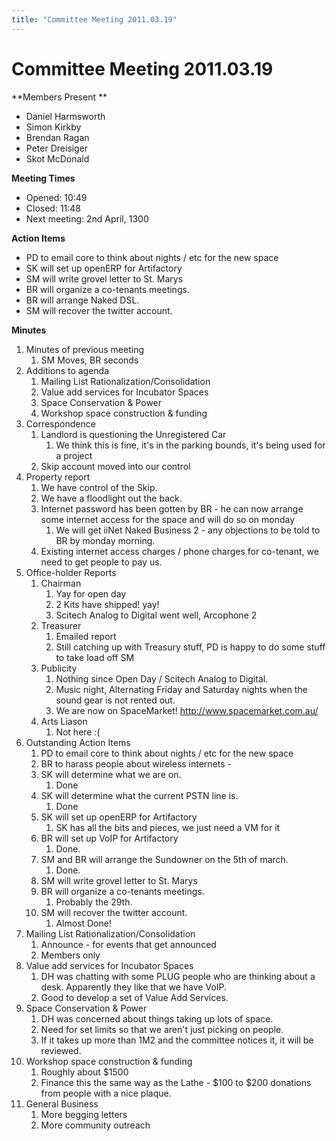 ```yaml
---
title: "Committee Meeting 2011.03.19"
---
```

# Committee Meeting 2011.03.19

\*\*Members Present \*\*

-   Daniel Harmsworth
-   Simon Kirkby
-   Brendan Ragan
-   Peter Dreisiger
-   Skot McDonald

**Meeting Times**

-   Opened: 10:49
-   Closed: 11:48
-   Next meeting: 2nd April, 1300

**Action Items**

-   PD to email core to think about nights / etc for the new space
-   SK will set up openERP for Artifactory
-   SM will write grovel letter to St. Marys
-   BR will organize a co-tenants meetings.
-   BR will arrange Naked DSL.
-   SM will recover the twitter account.

**Minutes**

1.  Minutes of previous meeting
    1.  SM Moves, BR seconds
2.  Additions to agenda
    1.  Mailing List Rationalization/Consolidation
    2.  Value add services for Incubator Spaces
    3.  Space Conservation & Power
    4.  Workshop space construction & funding
3.  Correspondence
    1.  Landlord is questioning the Unregistered Car
        1.  We think this is fine, it's in the parking bounds, it's being used for a project
    2.  Skip account moved into our control
4.  Property report
    1.  We have control of the Skip.
    2.  We have a floodlight out the back.
    3.  Internet password has been gotten by BR - he can now arrange some internet access for the space and will do so on monday
        1.  We will get iiNet Naked Business 2 - any objections to be told to BR by monday morning.
    4.  Existing internet access charges / phone charges for co-tenant, we need to get people to pay us.
5.  Office-holder Reports
    1.  Chairman
        1.  Yay for open day
        2.  2 Kits have shipped! yay!
        3.  Scitech Analog to Digital went well, Arcophone 2
    2.  Treasurer
        1.  Emailed report
        2.  Still catching up with Treasury stuff, PD is happy to do some stuff to take load off SM
    3.  Publicity
        1.  Nothing since Open Day / Scitech Analog to Digital.
        2.  Music night, Alternating Friday and Saturday nights when the sound gear is not rented out.
        3.  We are now on SpaceMarket! <http://www.spacemarket.com.au/>
    4.  Arts Liason
        1.  Not here :(
6.  Outstanding Action Items
    1.  PD to email core to think about nights / etc for the new space
    2.  BR to harass people about wireless internets -
    3.  SK will determine what we are on.
        1.  Done
    4.  SK will determine what the current PSTN line is.
        1.  Done
    5.  SK will set up openERP for Artifactory
        1.  SK has all the bits and pieces, we just need a VM for it
    6.  BR will set up VoIP for Artifactory
        1.  Done.
    7.  SM and BR will arrange the Sundowner on the 5th of march.
        1.  Done.
    8.  SM will write grovel letter to St. Marys
    9.  BR will organize a co-tenants meetings.
        1.  Probably the 29th.
    10. SM will recover the twitter account.
        1.  Almost Done!
7.  Mailing List Rationalization/Consolidation
    1.  Announce - for events that get announced
    2.  Members only
8.  Value add services for Incubator Spaces
    1.  DH was chatting with some PLUG people who are thinking about a desk. Apparently they like that we have VoIP.
    2.  Good to develop a set of Value Add Services.
9.  Space Conservation & Power
    1.  DH was concerned about things taking up lots of space.
    2.  Need for set limits so that we aren't just picking on people.
    3.  If it takes up more than 1M2 and the committee notices it, it will be reviewed.
10. Workshop space construction & funding
    1.  Roughly about \$1500
    2.  Finance this the same way as the Lathe - \$100 to \$200 donations from people with a nice plaque.
11. General Business
    1.  More begging letters
    2.  More community outreach
